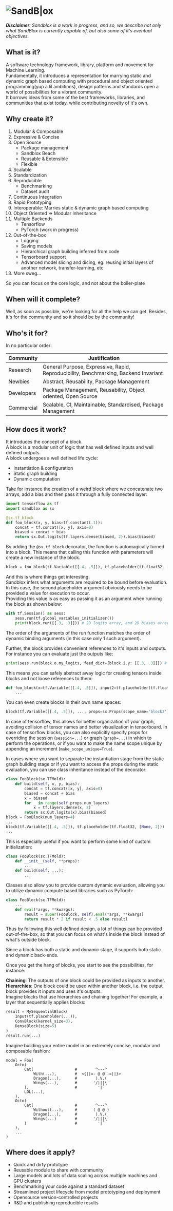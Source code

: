 ![SandB|ox](https://image.ibb.co/bRbfGc/SandBlox.png)
===
***Disclaimer**: Sandblox is a work in progress, and so, we describe not only what SandBlox is currently capable of, but also some of it's eventual objectives.*

**What** is it?
---  
A software technology framework, library, platform and movement for Machine Learning.  
Fundamentally, it introduces a representation for marrying static and dynamic graph based computing with procedural and object oriented programming(yup a lil ambitions), design patterns and standards open a world of possibilities for a vibrant community.  
It borrows ideas from some of the best frameworks, libraries, and communities that exist today, while contributing novelty of it's own.  

**Why** create it?
---
1. Modular & Composable
2. Expressive & Concise
3. Open Source
     - Package management
     - Sandblox Beach
     - Reusable & Extensible
     - Flexible
4. Scalable
5. Standardization
6. Reproducible
     - Benchmarking
     - Dataset audit
7. Continuous Integration
8. Rapid Prototyping
9. Interoperable: Marries static & dynamic graph based computing
10. Object Oriented => Modular Inheritance
11. Multiple Backends
     - Tensorflow
     - PyTorch (work in progress)
12. Out-of-the-box
     - Logging
     - Saving models
     - Hierarchical graph building inferred from code
     - Tensorboard support
     - Advanced model slicing and dicing, eg: reusing initial layers of another network, transfer-learning, etc
13. More sweg...

So you can focus on the core logic, and not about the boiler-plate

**When** will it complete?
---
Well, as soon as possible, we're looking for all the help we can get. Besides, it's for the community and so it should be by the community!

**Who**'s it for?
---
In no particular order:

Community     | Justification
---|---
Research    | General Purpose, Expressive, Rapid, Reproducibility, Benchmarking, Backend Invariant
Newbies     | Abstract, Reusability, Package Management
Developers  | Package Management, Reusability, Object oriented, Open Source
Commercial  | Scalable, CI, Maintainable, Standardised, Package Management

**How** does it work?
---
It introduces the concept of a block.  
A block is a modular unit of logic that has well defined inputs and well defined outputs.  
A block undergoes a well defined life cycle:
 - Instantiation & configuration
 - Static graph building
 - Dynamic computation

Take for instance the creation of a weird block where we concatenate two arrays, add a bias and then pass it through a fully connected layer:

```python
import tensorflow as tf
import sandblox as sx

@sx.tf_block
def foo_block(x, y, bias=tf.constant(.1)):
    concat = tf.concat([x, y], axis=0)
    biased = concat + bias
    return sx.Out.logits(tf.layers.dense(biased, 2)).bias(biased)
```

By adding the `@sx.tf_block` decorator, the function is automagically turned into a block.
This means that calling this function with parameters will create a new instance of the block.

```python
block = foo_block(tf.Variable([[.4, .5]]), tf.placeholder(tf.float32, [None, 2]))
```

And this is where things get interesting.  
Sandblox infers what arguments are required to be bound before evaluation.
In this case, the second placeholder argument obviously needs to be provided a value for execution to occur.   
Providing this value is as easy as passing it as an argument when running the block as shown below:  

```python
with tf.Session() as sess:
    sess.run(tf.global_variables_initializer())
    print(block.run([[.3, .3]])) # 2D logits array, and 2D biases array
```

The order of the arguments of the run function matches the order of dynamic binding arguments (in this case only 1 such argument).

Further, the block provides convenient references to it's inputs and outputs. For instance you can evaluate just the outputs like:

```python
print(sess.run(block.o.my_logits, feed_dict={block.i.y: [[.3, .3]]}) # 2D logits array
```

This means you can safely abstract away logic for creating tensors inside blocks and not loose references to them:

```python
def foo_block(x=tf.Variable([[.4, .5]]), input2=tf.placeholder(tf.float32, [None, 2]), bias=tf.constant(.1))
    ...
```

You can even create blocks in their own name spaces:

```python
block(tf.Variable([[.4, .5]]), ..., props=sx.Props(scope_name='block2'))
```

In case of tensorflow, this allows for better organization of your graph, avoiding collision of tensor names and better visualization in tensorboard.
In case of tensorflow blocks, you can also explicitly specify props for overriding the session (`session=...`) or graph (`graph=...`) in which to perform the operations, or if you want to make the name scope unique by appending an increment (`make_scope_unique=True`).

In cases where you want to separate the instantiation stage from the static graph building stage or if you want to access the props during the static evaluation, you can use class inheritance instead of the decorator:

```python
class FooBlock(sx.TFMold):
    def build(self, x, y, bias):
        concat = tf.concat([x, y], axis=0)
        biased = concat + bias
        x = biased
        for _ in range(self.props.num_layers)
            x = tf.layers.dense(x, 2)
        return sx.Out.logits(x).bias(biased)
block = FooBlock(num_layers=4)
...
block(tf.Variable([[.4, .5]]), tf.placeholder(tf.float32, [None, 2]))
...
```

This is especially useful if you want to perform some kind of custom initialization:

```python
class FooBlock(sx.TFMold):
    def __init__(self, **props):
        ...
    def build(self, ...):
        ...
```
	    
Classes also allow you to provide custom dynamic evaluation, allowing you to utilize dynamic compute based libraries such as PyTorch:

```python
class FooBlock(sx.TFMold):
    ...
    def eval(*args, **kwargs):
        result = super(FooBlock, self).eval(*args, **kwargs)
        return result * 2 if result < .5 else resultl
```

Thus by following this well defined design, a lot of things can be provided out-of-the-box, so that you can focus on what's inside the block instead of what's outside block.
 
Since a block has both a static and dynamic stage, it supports both static and dynamic back-ends.

Once you get the hang of blocks, you start to see the possibilities, for instance:

**Chaining**: The outputs of one block could be provided as inputs to another.  
**Hierarchies**: One block could be used within another block, i.e. the output block provides it inputs and uses it's outputs.  
Imagine blocks that use hierarchies and chaining together!
For example, a layer that sequentially applies blocks:

```python
result = MySequentialBlock(
    Input(tf.placeholder(...)),
    ConvBlock(kernel_size=3),
    DenseBlock(size=5)
)
result.run(...)
```

Imagine building your entire model in an extremely concise, modular and composable fashion:

```
model = Foo(
    Octo(
        Cat(                  #        ^---^
            With(...),        #  <{||=- @ @ -=||}>
            Dragon(...),      #        ).V.(
            Wings(...),       #       '/|||\`
        ),                    #         '|`  
        LOL(...),
    ),
    Octo(
        Cat(                  #        ^---^
            Without(...),     #       ( @ @ )
            Dragon(...),      #        ).V.(
            Wings(...)        #       '/|||\`
        )                     #         '|`  
    ),
    ...
)
```


**Where** does it apply?
---
 - Quick and dirty prototype
 - Reusable module to share with community
 - Large models and lots of data scaling across multiple machines and GPU clusters
 - Benchmarking your code against a standard dataset
 - Streamlined project lifecycle from model prototyping and deployment
 - Opensource version-controlled projects
 - R&D and publishing reproducible results
